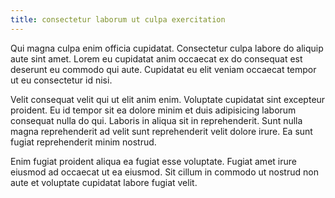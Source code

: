 ```yaml
---
title: consectetur laborum ut culpa exercitation
---
```


Qui magna culpa enim officia cupidatat. Consectetur culpa labore do aliquip aute sint amet. Lorem eu cupidatat anim occaecat ex do consequat est deserunt eu commodo qui aute. Cupidatat eu elit veniam occaecat tempor ut eu consectetur id nisi.

Velit consequat velit qui ut elit anim enim. Voluptate cupidatat sint excepteur proident. Eu id tempor sit ea dolore minim et duis adipisicing laborum consequat nulla do qui. Laboris in aliqua sit in reprehenderit. Sunt nulla magna reprehenderit ad velit sunt reprehenderit velit dolore irure. Ea sunt fugiat reprehenderit minim nostrud.

Enim fugiat proident aliqua ea fugiat esse voluptate. Fugiat amet irure eiusmod ad occaecat ut ea eiusmod. Sit cillum in commodo ut nostrud non aute et voluptate cupidatat labore fugiat velit.